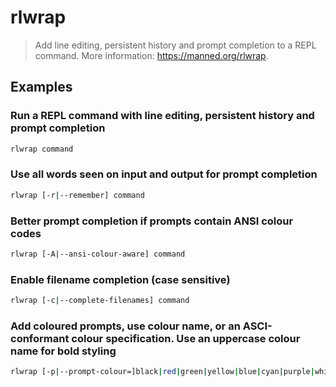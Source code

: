 # rlwrap

> Add line editing, persistent history and prompt completion to a REPL command. More information: <https://manned.org/rlwrap>.

## Examples

### Run a REPL command with line editing, persistent history and prompt completion

```bash
rlwrap command
```

### Use all words seen on input and output for prompt completion

```bash
rlwrap [-r|--remember] command
```

### Better prompt completion if prompts contain ANSI colour codes

```bash
rlwrap [-A|--ansi-colour-aware] command
```

### Enable filename completion (case sensitive)

```bash
rlwrap [-c|--complete-filenames] command
```

### Add coloured prompts, use colour name, or an ASCI-conformant colour specification. Use an uppercase colour name for bold styling

```bash
rlwrap [-p|--prompt-colour=]black|red|green|yellow|blue|cyan|purple|white|colour_spec command
```
